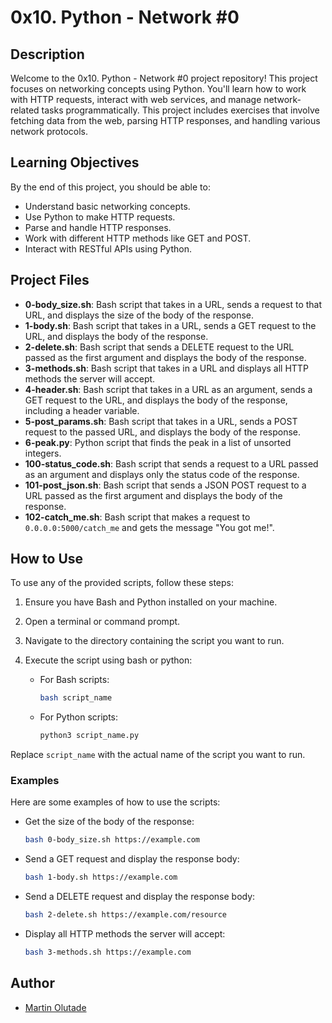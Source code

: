 # 0x10. Python - Network #0

## Description

Welcome to the 0x10. Python - Network #0 project repository! This project focuses on networking concepts using Python. You'll learn how to work with HTTP requests, interact with web services, and manage network-related tasks programmatically. This project includes exercises that involve fetching data from the web, parsing HTTP responses, and handling various network protocols.

## Learning Objectives

By the end of this project, you should be able to:

- Understand basic networking concepts.
- Use Python to make HTTP requests.
- Parse and handle HTTP responses.
- Work with different HTTP methods like GET and POST.
- Interact with RESTful APIs using Python.

## Project Files

- **0-body_size.sh**: Bash script that takes in a URL, sends a request to that URL, and displays the size of the body of the response.
- **1-body.sh**: Bash script that takes in a URL, sends a GET request to the URL, and displays the body of the response.
- **2-delete.sh**: Bash script that sends a DELETE request to the URL passed as the first argument and displays the body of the response.
- **3-methods.sh**: Bash script that takes in a URL and displays all HTTP methods the server will accept.
- **4-header.sh**: Bash script that takes in a URL as an argument, sends a GET request to the URL, and displays the body of the response, including a header variable.
- **5-post_params.sh**: Bash script that takes in a URL, sends a POST request to the passed URL, and displays the body of the response.
- **6-peak.py**: Python script that finds the peak in a list of unsorted integers.
- **100-status_code.sh**: Bash script that sends a request to a URL passed as an argument and displays only the status code of the response.
- **101-post_json.sh**: Bash script that sends a JSON POST request to a URL passed as the first argument and displays the body of the response.
- **102-catch_me.sh**: Bash script that makes a request to `0.0.0.0:5000/catch_me` and gets the message "You got me!".

## How to Use

To use any of the provided scripts, follow these steps:

1. Ensure you have Bash and Python installed on your machine.
2. Open a terminal or command prompt.
3. Navigate to the directory containing the script you want to run.
4. Execute the script using bash or python:

   - For Bash scripts:
     ```bash
     bash script_name
     ```
   
   - For Python scripts:
     ```bash
     python3 script_name.py
     ```

Replace `script_name` with the actual name of the script you want to run.

### Examples

Here are some examples of how to use the scripts:

- Get the size of the body of the response:
  ```bash
  bash 0-body_size.sh https://example.com
  ```

- Send a GET request and display the response body:
   ```bash
   bash 1-body.sh https://example.com
   ```

- Send a DELETE request and display the response body:
   ```bash
   bash 2-delete.sh https://example.com/resource
   ```

- Display all HTTP methods the server will accept:
   ```bash
   bash 3-methods.sh https://example.com
   ```

## Author

- [Martin Olutade](https://github.com/silgenius)
